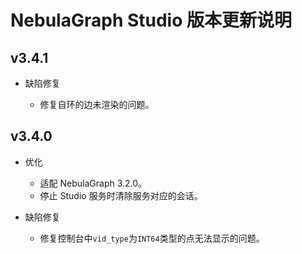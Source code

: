 # NebulaGraph Studio 版本更新说明

## v3.4.1

- 缺陷修复

  - 修复自环的边未渲染的问题。

## v3.4.0

- 优化

  - 适配 NebulaGraph 3.2.0。
  - 停止 Studio 服务时清除服务对应的会话。

- 缺陷修复

  - 修复控制台中`vid_type`为`INT64`类型的点无法显示的问题。
